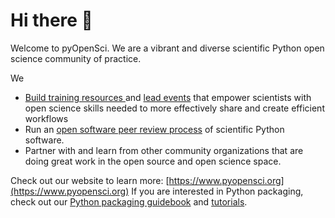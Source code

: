 # Hi there 👋

Welcome to pyOpenSci. We are a vibrant and diverse scientific Python open science community of practice. 

We
* [Build training resources ](https://www.pyopensci.org/learn.html) and [lead events](https://www.pyopensci.org/events/index.html) that empower scientists with open science skills needed to more effectively share and create efficient workflows
* Run an [open software peer review process](https://www.pyopensci.org/about-peer-review/index.html) of scientific Python software.
* Partner with and learn from other community organizations that are doing great work in the open source and open science space.

Check out our website to learn more: [https://www.pyopensci.org](https://www.pyopensci.org)
If you are interested in Python packaging, check out our [Python packaging guidebook](https://www.pyopensci.org/python-package-guide/) and [tutorials](https://www.pyopensci.org/python-package-guide/tutorials/intro.html).

<!--

**Here are some ideas to get you started:**

🙋‍♀️ A short introduction - what is your organization all about?
🌈 Contribution guidelines - how can the community get involved?
👩‍💻 Useful resources - where can the community find your docs? Is there anything else the community should know?
🍿 Fun facts - what does your team eat for breakfast?
🧙 Remember, you can do mighty things with the power of [Markdown](https://docs.github.com/github/writing-on-github/getting-started-with-writing-and-formatting-on-github/basic-writing-and-formatting-syntax)
-->
